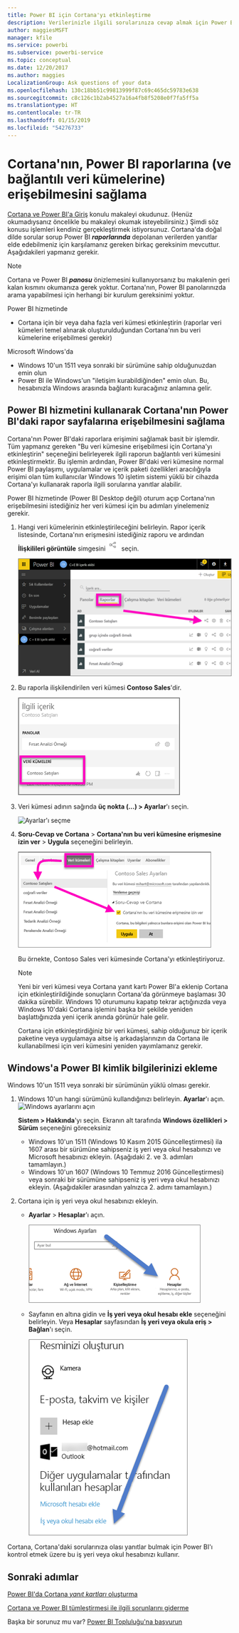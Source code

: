 ```yaml
---
title: Power BI için Cortana'yı etkinleştirme
description: Verilerinizle ilgili sorularınıza cevap almak için Power BI ile Cortana'yı kullanın. Her bir Power BI veri kümesi için Cortana'yı etkinleştirin ve Cortana'nın, Windows cihazlarından veri kümelerinize erişebilmesini sağlayın.
author: maggiesMSFT
manager: kfile
ms.service: powerbi
ms.subservice: powerbi-service
ms.topic: conceptual
ms.date: 12/20/2017
ms.author: maggies
LocalizationGroup: Ask questions of your data
ms.openlocfilehash: 130c18bb51c99813999f87c69c465dc59783e638
ms.sourcegitcommit: c8c126c1b2ab4527a16a4fb8f5208e0f7fa5ff5a
ms.translationtype: HT
ms.contentlocale: tr-TR
ms.lasthandoff: 01/15/2019
ms.locfileid: "54276733"
---
```

# <a name="enable-cortana-to-access-power-bi-reports-and-their-underlying-datasets"></a>Cortana'nın, Power BI raporlarına (ve bağlantılı veri kümelerine) erişebilmesini sağlama
[Cortana ve Power BI'a Giriş](service-cortana-intro.md) konulu makaleyi okudunuz. (Henüz okumadıysanız öncelikle bu makaleyi okumak isteyebilirsiniz.) Şimdi söz konusu işlemleri kendiniz gerçekleştirmek istiyorsunuz.  Cortana'da doğal dilde sorular sorup Power BI ***raporlarında*** depolanan verilerden yanıtlar elde edebilmeniz için karşılamanız gereken birkaç gereksinim mevcuttur. Aşağıdakileri yapmanız gerekir.

> [!NOTE]
> Cortana ve Power BI ***panosu*** önizlemesini kullanıyorsanız bu makalenin geri kalan kısmını okumanıza gerek yoktur. Cortana'nın, Power BI panolarınızda arama yapabilmesi için herhangi bir kurulum gereksinimi yoktur.
> 
> 

Power BI hizmetinde

* Cortana için bir veya daha fazla veri kümesi etkinleştirin (raporlar veri kümeleri temel alınarak oluşturulduğundan Cortana'nın bu veri kümelerine erişebilmesi gerekir)

Microsoft Windows'da

* Windows 10'un 1511 veya sonraki bir sürümüne sahip olduğunuzdan emin olun
* Power BI ile Windows'un "iletişim kurabildiğinden" emin olun. Bu, hesabınızla Windows arasında bağlantı kuracağınız anlamına gelir.

## <a name="use-power-bi-service-to-enable-cortana-to-access-report-pages-in-power-bi"></a>Power BI hizmetini kullanarak Cortana'nın Power BI'daki rapor sayfalarına erişebilmesini sağlama
Cortana'nın Power BI'daki raporlara erişimini sağlamak basit bir işlemdir.  Tüm yapmanız gereken "Bu veri kümesine erişebilmesi için Cortana'yı etkinleştirin" seçeneğini belirleyerek ilgili raporun bağlantılı veri kümesini etkinleştirmektir. Bu işlemin ardından, Power BI'daki veri kümesine normal Power BI paylaşımı, uygulamalar ve içerik paketi özellikleri aracılığıyla erişimi olan tüm kullanıcılar Windows 10 işletim sistemi yüklü bir cihazda Cortana'yı kullanarak raporla ilgili sorularına yanıtlar alabilir.

Power BI hizmetinde (Power BI Desktop değil) oturum açıp Cortana'nın erişebilmesini istediğiniz her veri kümesi için bu adımları yinelemeniz gerekir.

1. Hangi veri kümelerinin etkinleştirileceğini belirleyin. Rapor içerik listesinde, Cortana'nın erişmesini istediğiniz raporu ve ardından **İlişkilileri görüntüle** simgesini ![](media/service-cortana-enable/power-bi-cortana-view-related-icon.png) seçin.
   
    ![İlişkili içerikleri görüntüleme](media/service-cortana-enable/power-bi-view-related.png)
2. Bu raporla ilişkilendirilen veri kümesi **Contoso Sales**'dir.
   
    ![Contoso Sales veri kümesi](media/service-cortana-enable/power-bi-identify-dataset.png)
3. Veri kümesi adının sağında **üç nokta (...) > Ayarlar**'ı seçin.  
   
    ![Ayarlar'ı seçme](media/service-cortana-enable/power-bi-settings-cortana.png)
4. **Soru-Cevap ve Cortana** > **Cortana'nın bu veri kümesine erişmesine izin ver** > **Uygula** seçeneğini belirleyin.
   
   ![Cortana veri kümesi erişimi](media/service-cortana-enable/power-bi-cortana-enable-new.png)
   
   Bu örnekte, Contoso Sales veri kümesinde Cortana'yı etkinleştiriyoruz.
   
   > [!NOTE]
   > Yeni bir veri kümesi veya Cortana yanıt kartı Power BI'a eklenip Cortana için etkinleştirildiğinde sonuçların Cortana'da görünmeye başlaması 30 dakika sürebilir. Windows 10 oturumunu kapatıp tekrar açtığınızda veya Windows 10'daki Cortana işlemini başka bir şekilde yeniden başlattığınızda yeni içerik anında görünür hale gelir.
   > 
   > Cortana için etkinleştirdiğiniz bir veri kümesi, sahip olduğunuz bir içerik paketine veya uygulamaya aitse iş arkadaşlarınızın da Cortana ile kullanabilmesi için veri kümesini yeniden yayımlamanız gerekir.
   > 
   > 

## <a name="add-your-power-bi-credentials-to-windows"></a>Windows'a Power BI kimlik bilgilerinizi ekleme
Windows 10'un 1511 veya sonraki bir sürümünün yüklü olması gerekir.

1. Windows 10'un hangi sürümünü kullandığınızı belirleyin. **Ayarlar**'ı açın.
    ![Windows ayarlarını açın](media/service-cortana-enable/power-bi-cortana-windows.png)

    **Sistem > Hakkında**'yı seçin. Ekranın alt tarafında **Windows özellikleri > Sürüm** seçeneğini göreceksiniz

   * Windows 10'un 1511 (Windows 10 Kasım 2015 Güncelleştirmesi) ila 1607 arası bir sürümüne sahipseniz iş yeri veya okul hesabınızı ve Microsoft hesabınızı ekleyin. (Aşağıdaki 2. ve 3. adımları tamamlayın.)
   * Windows 10'un 1607 (Windows 10 Temmuz 2016 Güncelleştirmesi) veya sonraki bir sürümüne sahipseniz iş yeri veya okul hesabınızı ekleyin. (Aşağıdakiler arasından yalnızca 2. adımı tamamlayın.)
1. Cortana için iş yeri veya okul hesabınızı ekleyin.
   
   * **Ayarlar** > **Hesaplar**'ı açın.
     
       ![Ayarlar - Hesaplar](media/service-cortana-enable/power-bi-windows-accounts.png)
   * Sayfanın en altına gidin ve **İş yeri veya okul hesabı ekle** seçeneğini belirleyin. Veya **Hesaplar** sayfasından **İş yeri veya okula eriş > Bağlan**'ı seçin.
     
     ![İş yeri hesabı ekleme](media/service-cortana-enable/power-bi-add-work-account2.png)

Cortana, Cortana'daki sorularınıza olası yanıtlar bulmak için Power BI'ı kontrol etmek üzere bu iş yeri veya okul hesabınızı kullanır.

## <a name="next-steps"></a>Sonraki adımlar
[Power BI'da Cortana *yanıt kartları* oluşturma](service-cortana-answer-cards.md)

[Cortana ve Power BI tümleştirmesi ile ilgili sorunlarını giderme](service-cortana-troubleshoot.md)

Başka bir sorunuz mu var? [Power BI Topluluğu'na başvurun](http://community.powerbi.com/)

